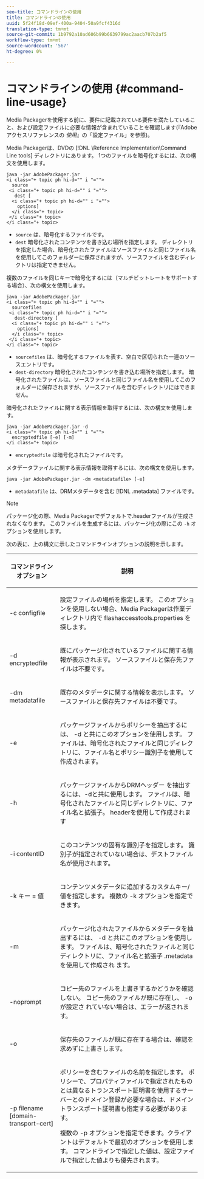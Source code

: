 ```yaml
---
seo-title: コマンドラインの使用
title: コマンドラインの使用
uuid: 5f24f18d-09ef-400a-9404-50a9fcf4316d
translation-type: tm+mt
source-git-commit: 1b9792a10ad606b99b6639799ac2aacb707b2af5
workflow-type: tm+mt
source-wordcount: '567'
ht-degree: 0%

---
```



# コマンドラインの使用 {#command-line-usage}

Media Packagerを使用する前に、要件に記載されている要件を満たしていること、および設定ファイルに必要な情報が含まれていることを確認します(『Adobeアクセスリファレンスの *使用*』の「設定ファイル」を参照)。

Media Packagerは、DVDの [!DNL \Reference Implementation\Command Line tools] ディレクトリにあります。 1つのファイルを暗号化するには、次の構文を使用します。

```
java -jar AdobePackager.jar  
<i class="+ topic ph hi-d="" i "="">
  source  
 <i class="+ topic ph hi-d="" i "="">
   dest [ 
  <i class="+ topic ph hi-d="" i "="">
    options] 
  </i class="+ topic> 
 </i class="+ topic> 
</i class="+ topic>
```

* `source` は、暗号化するファイルです。
* `dest` 暗号化されたコンテンツを書き込む場所を指定します。 ディレクトリを指定した場合、暗号化されたファイルはソースファイルと同じファイル名を使用してこのフォルダーに保存されますが、ソースファイルを含むディレクトリは指定できません。

複数のファイルを同じキーで暗号化するには（マルチビットレートをサポートする場合）、次の構文を使用します。

```
java -jar AdobePackager.jar  
<i class="+ topic ph hi-d="" i "="">
  sourcefiles  
 <i class="+ topic ph hi-d="" i "="">
   dest-directory [ 
  <i class="+ topic ph hi-d="" i "="">
    options] 
  </i class="+ topic> 
 </i class="+ topic> 
</i class="+ topic>
```

* `sourcefiles` は、暗号化するファイルを表す、空白で区切られた一連のソースエントリです。
* `dest-directory` 暗号化されたコンテンツを書き込む場所を指定します。 暗号化されたファイルは、ソースファイルと同じファイル名を使用してこのフォルダーに保存されますが、ソースファイルを含むディレクトリにはできません。

暗号化されたファイルに関する表示情報を取得するには、次の構文を使用します。

```
java -jar AdobePackager.jar -d  
<i class="+ topic ph hi-d="" i "="">
  encryptedfile [-e] [-m] 
</i class="+ topic>
```

* `encryptedfile` は暗号化されたファイルです。

メタデータファイルに関する表示情報を取得するには、次の構文を使用します。

```
java -jar AdobePackager.jar -dm <metadatafile> [-e]
```

* `metadatafile` は、DRMメタデータを含む [!DNL .metadata] ファイルです。

>[!NOTE]
>
>パッケージ化の際、Media Packagerでデフォルトで.headerファイルが生成されなくなります。 このファイルを生成するには、パッケージ化の際にこの `-h` オプションを使用します。

次の表に、上の構文に示したコマンドラインオプションの説明を示します。

<table frame="all" colsep="1" rowsep="1" class="+ topic/table adobe-d/table " id="table_wgz_spy_n4"> 
 <thead class="- topic/thead "> 
  <tr rowsep="1" class="- topic/row "> 
   <th colname="1" class="- topic/entry entry"> <p class="- topic/p ">コマンドラインオプション </p> </th> 
   <th colname="2" class="- topic/entry entry"> <p class="- topic/p ">説明 </p> </th> 
  </tr> 
 </thead>
 <tbody class="- topic/tbody "> 
  <tr rowsep="1" class="- topic/row "> 
   <td colname="1" class="- topic/entry "> <p class="- topic/p ">-c <span class="+ topic/ph pr-d/codeph codeph"> configfile </span> </p> </td> 
   <td colname="2" class="- topic/entry "> <p class="- topic/p ">設定ファイルの場所を指定します。 このオプションを使用しない場合、Media Packagerは作業ディレクトリ内で <span class="filepath"> flashaccesstools.properties </span> を探します。 </p> </td> 
  </tr> 
  <tr rowsep="1" class="- topic/row "> 
   <td colname="1" class="- topic/entry "> <p class="- topic/p ">-d <span class="+ topic/ph pr-d/codeph codeph"> encryptedfile </span> </p> </td> 
   <td colname="2" class="- topic/entry "> <p class="- topic/p ">既にパッケージ化されているファイルに関する情報が表示されます。 ソースファイルと保存先ファイルは不要です。 </p> </td> 
  </tr> 
  <tr rowsep="1" class="- topic/row "> 
   <td colname="1" class="- topic/entry "> <p class="- topic/p ">-dm <span class="+ topic/ph pr-d/codeph codeph"> metadatafile </span> </p> </td> 
   <td colname="2" class="- topic/entry "> <p class="- topic/p ">既存のメタデータに関する情報を表示します。 ソースファイルと保存先ファイルは不要です。 </p> </td> 
  </tr> 
  <tr rowsep="1" class="- topic/row "> 
   <td colname="1" class="- topic/entry "> <p class="- topic/p ">-e </p> </td> 
   <td colname="2" class="- topic/entry "> <p class="- topic/p ">パッケージファイルからポリシーを抽出するには、 <span class="codeph"> -d </span> と共にこのオプションを使用します。 ファイルは、暗号化されたファイルと同じディレクトリに、ファイル名とポリシー識別子を使用して作成されます。 </p> </td> 
  </tr> 
  <tr rowsep="1" class="- topic/row "> 
   <td colname="1" class="- topic/entry "> <p class="- topic/p ">-h </p> </td> 
   <td colname="2" class="- topic/entry "> <p class="- topic/p ">パッケージファイルからDRMヘッダー <span class="codeph"></span> を抽出するには、-dと共に使用します。 ファイルは、暗号化されたファイルと同じディレクトリに、ファイル名と拡張子。 <span class="filepath"> headerを使用して作成されます </span> </p> </td> 
  </tr> 
  <tr rowsep="1" class="- topic/row "> 
   <td colname="1" class="- topic/entry "> <p class="- topic/p ">-i <span class="+ topic/ph pr-d/codeph codeph"> contentID </span> </p> </td> 
   <td colname="2" class="- topic/entry "> <p class="- topic/p ">このコンテンツの固有な識別子を指定します。 識別子が指定されていない場合は、デストファイル名が使用されます。 </p> </td> 
  </tr> 
  <tr rowsep="1" class="- topic/row "> 
   <td colname="1" class="- topic/entry "> <p class="- topic/p ">-k <span class="+ topic/ph pr-d/codeph codeph"> キー </span>= <span class="+ topic/ph pr-d/codeph codeph"> 値 </span> </p> </td> 
   <td colname="2" class="- topic/entry "> <p class="- topic/p ">コンテンツメタデータに追加するカスタムキー/値を指定します。 複数の <span class="codeph"> -k </span> オプションを指定できます。 </p> </td> 
  </tr> 
  <tr rowsep="1" class="- topic/row "> 
   <td colname="1" class="- topic/entry "> <p class="- topic/p ">-m </p> </td> 
   <td colname="2" class="- topic/entry "> <p class="- topic/p ">パッケージ化されたファイルからメタデータを抽出するには、 <span class="codeph"> -d </span> と共にこのオプションを使用します。 ファイルは、暗号化されたファイルと同じディレクトリに、ファイル名と拡張子 <span class="codeph"> .metadataを使用して作成され </span>ます。 </p> </td> 
  </tr> 
  <tr rowsep="1" class="- topic/row "> 
   <td colname="1" class="- topic/entry "> <p class="- topic/p ">-noprompt </p> </td> 
   <td colname="2" class="- topic/entry "> <p class="- topic/p ">コピー先のファイルを上書きするかどうかを確認しない。 コピー先のファイルが既に存在し、 <span class="codeph"> -oが設定さ </span> れていない場合は、エラーが返されます。 </p> </td> 
  </tr> 
  <tr rowsep="1" class="- topic/row "> 
   <td colname="1" class="- topic/entry "> <p class="- topic/p ">-o </p> </td> 
   <td colname="2" class="- topic/entry "> <p class="- topic/p ">保存先のファイルが既に存在する場合は、確認を求めずに上書きします。 </p> </td> 
  </tr> 
  <tr rowsep="0" class="- topic/row "> 
   <td colname="1" class="- topic/entry "> <p class="- topic/p ">-p <span class="+ topic/ph pr-d/codeph codeph"> filename [domain-transport-cert] </span> </p> </td> 
   <td colname="2" class="- topic/entry "> <p class="- topic/p ">ポリシーを含むファイルの名前を指定します。 ポリシーで、プロパティファイルで指定されたものとは異なるトランスポート証明書を使用するサーバーとのドメイン登録が必要な場合は、ドメイントランスポート証明書も指定する必要があります。 </p> <p class="- topic/p ">複数の <span class="codeph"> -p </span> オプションを指定できます。クライアントはデフォルトで最初のオプションを使用します。 コマンドラインで指定した値は、設定ファイルで指定した値よりも優先されます。 </p> </td> 
  </tr> 
 </tbody> 
</table>

